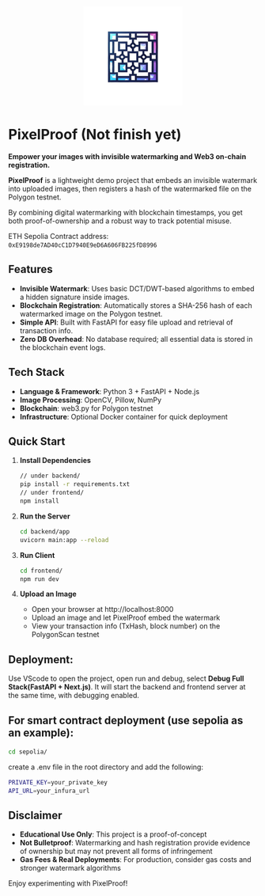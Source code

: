 <p align="center">
<img src="https://raw.githubusercontent.com/Jiaaming/blogImage/main/pic/20250127225511.png" alt="Logo" width="200">
</p>

# PixelProof (Not finish yet)

**Empower your images with invisible watermarking and Web3 on-chain registration.**

**PixelProof** is a lightweight demo project that embeds an invisible watermark into uploaded images, then registers a hash of the watermarked file on the Polygon testnet. 

By combining digital watermarking with blockchain timestamps, you get both proof-of-ownership and a robust way to track potential misuse.

ETH Sepolia Contract address: `0xE9198de7AD40cC1D7940E9eD6A606FB225fD8996`   

## Features

- **Invisible Watermark**: Uses basic DCT/DWT-based algorithms to embed a hidden signature inside images.  
- **Blockchain Registration**: Automatically stores a SHA-256 hash of each watermarked image on the Polygon testnet.  
- **Simple API**: Built with FastAPI for easy file upload and retrieval of transaction info.  
- **Zero DB Overhead**: No database required; all essential data is stored in the blockchain event logs.  

## Tech Stack

- **Language & Framework**: Python 3 + FastAPI + Node.js  
- **Image Processing**: OpenCV, Pillow, NumPy  
- **Blockchain**: web3.py for Polygon testnet  
- **Infrastructure**: Optional Docker container for quick deployment  

## Quick Start

1. **Install Dependencies**
	```bash
	// under backend/
	pip install -r requirements.txt
	// under frontend/
	npm install
	```

2. **Run the Server**
	```bash
	cd backend/app
	uvicorn main:app --reload
	```

3. **Run Client**
	```bash
	cd frontend/
	npm run dev
	```

4. **Upload an Image**
	- Open your browser at http://localhost:8000
	- Upload an image and let PixelProof embed the watermark
	- View your transaction info (TxHash, block number) on the PolygonScan testnet


## Deployment:	 
Use VScode to open the project, open run and debug, select **Debug Full Stack(FastAPI + Next.js)**. It will start the backend and frontend server at the same time, with debugging enabled.


## For smart contract deployment (use sepolia as an example):   
```bash
cd sepolia/

```
create a .env file in the root directory and add the following:
```bash
PRIVATE_KEY=your_private_key
API_URL=your_infura_url
```

## Disclaimer

- **Educational Use Only**: This project is a proof-of-concept
- **Not Bulletproof**: Watermarking and hash registration provide evidence of ownership but may not prevent all forms of infringement
- **Gas Fees & Real Deployments**: For production, consider gas costs and stronger watermark algorithms

Enjoy experimenting with PixelProof!
